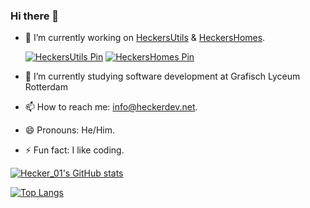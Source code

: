 ### Hi there 👋
- 🔭 I’m currently working on [HeckersUtils](https://github.com/Hecker-01/HeckersUtils) & [HeckersHomes](https://github.com/hecker-01/HeckersHomes).

  [![HeckersUtils Pin](https://github-readme-stats.vercel.app/api/pin?username=hecker-01&repo=HeckersUtils&show_owner=true&show_icons=true&theme=dark&bg_color=00000000&border_radius=7.5)](https://github.com/Hecker-01/HeckersUtils)
  [![HeckersHomes Pin](https://github-readme-stats.vercel.app/api/pin?username=hecker-01&repo=HeckersHomes&show_owner=true&show_icons=true&theme=dark&bg_color=00000000&border_radius=7.5)](https://github.com/hecker-01/HeckersHomes)
- 🌱 I’m currently studying software development at Grafisch Lyceum Rotterdam
- 📫 How to reach me: [info@heckerdev.net](mailto://info@heckerdev.net).
- 😄 Pronouns: He/Him.
- ⚡ Fun fact: I like coding.
<!--
- 💬 Ask me anything about ..!
- 👯 I’m looking to collaborate on ...
- 🤔 I’m looking for help with ...
-->
[![Hecker_01's GitHub stats](https://github-readme-stats.vercel.app/api?username=hecker-01&show_icons=true&theme=dark&rank_icon=github&ring_color=7BFE96&bg_color=00000000&border_radius=7.5)](https://github.com/anuraghazra/github-readme-stats)

[![Top Langs](https://github-readme-stats.vercel.app/api/top-langs/?username=hecker-01&show_icons=true&theme=dark&bg_color=00000000&border_radius=7.5)](https://github.com/anuraghazra/github-readme-stats)

